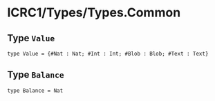 # ICRC1/Types/Types.Common

## Type `Value`
``` motoko no-repl
type Value = {#Nat : Nat; #Int : Int; #Blob : Blob; #Text : Text}
```


## Type `Balance`
``` motoko no-repl
type Balance = Nat
```

